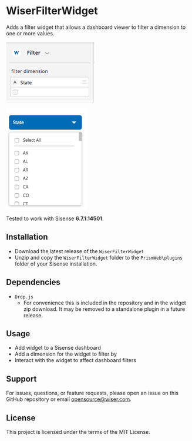 # WiserFilterWidget

Adds a filter widget that allows a dashboard viewer to filter a dimension to one
or more values.

![WiserClearAllFiltersPlugin Screenshot 1](/images/screenshot-1.png)

![WiserClearAllFiltersPlugin Screenshot 2](/images/screenshot-2.png)

Tested to work with Sisense **6.7.1.14501**.

## Installation

* Download the latest release of the `WiserFilterWidget`
* Unzip and copy the `WiserFilterWidget` folder to the `PrismWeb\plugins` folder
  of your Sisense installation.

## Dependencies

* `Drop.js`
  * For convenience this is included in the repository and in the widget zip
    download. It may be removed to a standalone plugin in a future release.

## Usage

* Add widget to a Sisense dashboard
* Add a dimension for the widget to filter by
* Interact with the widget to affect dashboard filters

## Support

For issues, questions, or feature requests, please open an issue on this GitHub
repository or email <opensource@wiser.com>.

## License

This project is licensed under the terms of the MIT License.

